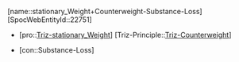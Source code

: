 ﻿---
type: TrizContradiction
aliases:
- stationary_Weight+Counterweight-Substance-Loss
license: CC BY-SA 4.0
copyright: https://github.com/SpocWeb
IsDeleted: false
IsReadOnly: false
Confidential: public
tags: 
- Triz/Contradiction
---
[name::stationary_Weight+Counterweight-Substance-Loss]
[SpocWebEntityId::22751]
+ [pro::[Triz-stationary_Weight](tech/Triz/Parameter/Triz-stationary_Weight.md)]
[Triz-Principle::[Triz-Counterweight](tech/Triz/Principle/Triz-Counterweight.md)]
- [con::Substance-Loss]

